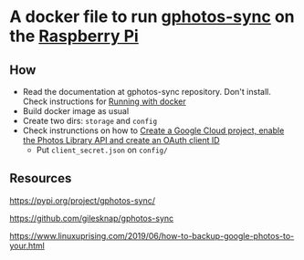 # A docker file to run [gphotos-sync](https://pypi.org/project/gphotos-sync/) on the [Raspberry Pi](https://raspberrypi.org)

## How

- Read the documentation at gphotos-sync repository. Don't install. Check instructions for [Running with docker](https://github.com/gilesknap/gphotos-sync#running-with-docker)
- Build docker image as usual
- Create two dirs: `storage` and `config`
- Check instrunctions on how to [Create a Google Cloud project, enable the Photos Library API and create an OAuth client ID](https://www.linuxuprising.com/2019/06/how-to-backup-google-photos-to-your.html)
	- Put `client_secret.json` on `config/`


## Resources


https://pypi.org/project/gphotos-sync/

https://github.com/gilesknap/gphotos-sync

https://www.linuxuprising.com/2019/06/how-to-backup-google-photos-to-your.html

